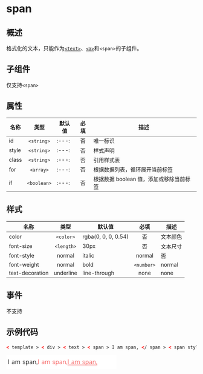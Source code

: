 <!-- 源地址: https://iot.mi.com/vela/quickapp/zh/components/basic/span.html -->

# span

## 概述

格式化的文本，只能作为[`<text>`](</vela/quickapp/zh/components/basic/text.html>)、[`<a>`](</vela/quickapp/zh/components/basic/a.html>)和`<span>`的子组件。

## 子组件

仅支持`<span>`

## 属性

名称 | 类型 | 默认值 | 必填 | 描述  
---|:---:|---|:---:|---  
id | `<string>` |:---:| 否 | 唯一标识  
style | `<string>` |:---:| 否 | 样式声明  
class | `<string>` |:---:| 否 | 引用样式表  
for | `<array>` |:---:| 否 | 根据数据列表，循环展开当前标签  
if | `<boolean>` |:---:| 否 | 根据数据 boolean 值，添加或移除当前标签  
  
## 样式

名称 | 类型 | 默认值 | 必填 | 描述  
---|:---:|---|:---:|---  
color | `<color>` | rgba(0, 0, 0, 0.54) | 否 | 文本颜色  
font-size | `<length>` | 30px | 否 | 文本尺寸  
font-style | normal | italic | normal | 否 | -  
font-weight | normal | bold | `<number>` | normal | 否 | 当前平台仅支持`normal`与`bold`两种效果，当值为数字时，低于`550`为前者，否则为后者  
text-decoration | underline | line-through | none | none | 否 | -  
  
## 事件

不支持

## 示例代码
```html
< template > < div > < text > < span > I am span, </ span > < span style = " color : #f76160 " > I am span, </ span > < span style = " color : #f76160 ; text-decoration : underline ; " > I am span, </ span > </ text > </ div > </ template >
```

![](../../images/span.png)
